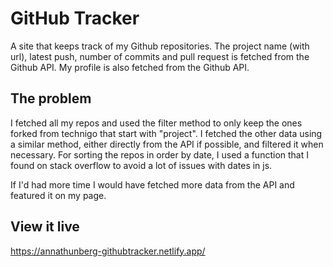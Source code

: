 # GitHub Tracker

A site that keeps track of my Github repositories. The project name (with url), latest push, number of commits and pull request is fetched from the Github API. My profile is also fetched from the Github API.

## The problem

I fetched all my repos and used the filter method to only keep the ones forked from technigo that start with "project". I fetched the other data using a similar method, either directly from the API if possible, and filtered it when necessary. For sorting the repos in order by date, I used a function that I found on stack overflow to avoid a lot of issues with dates in js. 

If I'd had more time I would have fetched more data from the API and featured it on my page.

## View it live

https://annathunberg-githubtracker.netlify.app/
